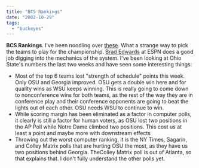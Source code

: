 ```yaml
---
title: "BCS Rankings"
date: "2002-10-29"
tags: 
  - "buckeyes"
---
```


**BCS Rankings**. I've been noodling over [these](http://espn.go.com/abcsports/bcs/rankings_full/2002-2003.html). What a strange way to pick the teams to play for the championship. [Brad Edwards](http://espn.go.com/ncf/s/2002/1027/1451838.html) at ESPN does a good job digging into the mechanics of the system. I've been looking at Ohio State's numbers the last two weeks and have seen some interesting things:

- Most of the top 6 teams lost "strength of schedule" points this week. Only OSU and Georgia improved. OSU gets a double win here and for quality wins as WSU keeps winning. This is really going to come down to nonconference wins for both teams, as the rest of the way they are in conference play and their conference opponents are going to beat the lights out of each other. OSU needs WSU to continue to win.
- While scoring margin has been eliminated as a factor in computer polls, it clearly is still a factor for human voters, as OSU lost two positions in the AP Poll while Notre Dame climbed two positions. This cost us at least a point and maybe more with downstream effects
- Throwing out the worst computer ranking, it is the NY Times, Sagarin, and Colley Matrix polls that are hurting OSU the most, as they have us two positions behind Georgia. TheColley Matrix poll is out of Atlanta, so that explains that. I don't fully understand the other polls yet.
